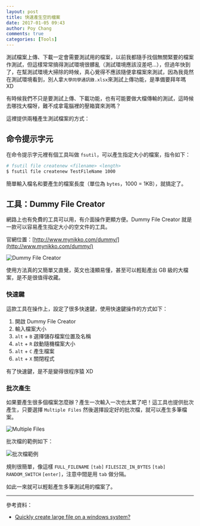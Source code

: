 ```yaml
---
layout: post
title: 快速產生空的檔案
date: 2017-01-05 09:43
author: Poy Chang
comments: true
categories: [Tools]
---
```

測試檔案上傳、下載一定會需要測試用的檔案，以前我都隨手找個無關緊要的檔案作測試，但這樣常常搞得測試環境很髒亂（測試環境應該沒差吧...），但過年快到了，在幫測試環境大掃除的時候，真心覺得不應該隨便拿檔案來測試，因為我竟然在測試環境看到，別人拿`大學同學通訊錄.xlsx`來測試上傳功能，是準備要拜年嗎 XD

有時候我們不只是要測試上傳、下載功能，也有可能要做大檔傳輸的測試，這時候去哪找大檔呀，難不成拿電腦裡的壓箱寶來測嗎？

這裡提供兩種產生測試檔案的方式：

## 命令提示字元

在命令提示字元裡有個工具叫做 `fsutil`，可以產生指定大小的檔案，指令如下：

```bash
# fsutil file createnew <filename> <length>
$ fsutil file createnew TestFileName 1000
```

簡單輸入檔名和要產生的檔案長度（單位為 `bytes`，1000 = 1KB），就搞定了。

## 工具：Dummy File Creator

網路上也有免費的工具可以用，有介面操作更顯方便。Dummy File Creator 就是一款可以容易產生指定大小的空文件的工具。

官網位置：[http://www.mynikko.com/dummy/](http://www.mynikko.com/dummy/)

![Dummy File Creator](http://i.imgur.com/5nKvivd.png)

使用方法真的又簡單又直覺，英文也淺顯易懂，甚至可以輕鬆產出 GB 級的大檔案，是不是很值得收藏。

### 快速鍵

這款工具在操作上，設定了很多快速鍵，使用快速鍵操作的方式如下：

1. 開啟 Dummy File Creator
2. 輸入檔案大小
3. `alt` + `B` 選擇儲存檔案位置及名稱
4. `alt` + `R` 啟動隨機檔案大小
5. `alt` + `C` 產生檔案
6. `alt` + `X` 關閉程式

有了快速鍵，是不是變得很程序猿 XD

### 批次產生

如果要產生很多個檔案怎麼辦？產生一次輸入一次也太累了吧！這工具也提供批次產生，只要選擇 `Multiple Files` 然後選擇設定好的批次檔，就可以產生多筆檔案。

![Multiple Files](http://i.imgur.com/SWiba8y.png)

批次檔的範例如下：

![批次檔範例](http://i.imgur.com/hUlcJxL.png)

規則很簡單，像這樣 `FULL_FILENAME` `[tab]` `FILESIZE_IN_BYTES` `[tab]` `RANDOM_SWITCH` `[enter]`，注意中間是用 `tab` 做分隔。

如此一來就可以輕鬆產生多筆測試用的檔案了。

----------

參考資料：

* [Quickly create large file on a windows system?](http://stackoverflow.com/questions/982659/quickly-create-large-file-on-a-windows-system)
